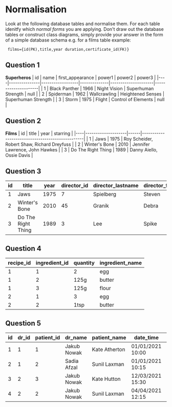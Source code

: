 # Normalisation
Look at the following database tables and normalise them. For each table idenitfy which *normal forms* you are applying. Don't draw out the database tables or construct class diagrams, simply provide your answer in the form of a simple database schema e.g. for a films table example:
```
 films={id(PK),title,year duration,certificate_id(FK)}
```

## Question 1
**Superheros**
| id | name          | first_appearance | power1       | power2              | power3              |
|----|---------------|------------------|--------------|---------------------|---------------------|
| 1  | Black Panther | 1966             | Night Vision | Superhuman Strength | null                |
| 2  | Spiderman     | 1962             | Wallcrawling | Heightened Senses   | Superhuman Strength |
| 3  | Storm         | 1975             | Flight       | Control of Elements | null                |

## Question 2
**Films**
| id | title              | year | starring                                        |
|----|--------------------|------|-------------------------------------------------|
| 1  | Jaws               | 1975 | Roy Scheider, Robert Shaw, Richard Dreyfuss     |
| 2  | Winter's Bone      | 2010 | Jennifer Lawrence, John Hawkes |
| 3  | Do The Right Thing | 1989 | Danny Aiello, Ossie Davis             |

## Question 3
| id | title              | year | director_id | director_lastname | director_firstname |
|----|--------------------|------|-------------|-------------------|--------------------|
| 1  | Jaws               | 1975 | 7           | Spielberg         | Steven             |
| 2  | Winter's Bone      | 2010 | 45          | Granik            | Debra              |
| 3  | Do The Right Thing | 1989 | 3           | Lee               | Spike              |


## Question 4
| recipe_id | ingredient_id | quantity | ingredient_name |
|-----------|---------------|----------|-----------------|
| 1         | 1             | 2        | egg             |
| 1         | 2             | 125g     | butter          |
| 1         | 3             | 125g     | flour           |
| 2         | 1             | 3        | egg             |
| 2         | 2             | 1tsp     | butter          |

## Question 5
| id | dr_id | patient_id | dr_name     | patient_name  | date_time        | room |
|----|-------|------------|-------------|---------------|------------------|------|
| 1  | 1     | 1          | Jakub Nowak | Kate Atherton | 01/01/2021 10:00 | s13  |
| 2  | 1     | 2          | Sadia Afzal | Sunil Laxman  | 01/01/2021 10:15 | s5   |
| 3  | 2     | 3          | Jakub Nowak | Kate Hutton   | 12/03/2021 15:30 | s13  |
| 4  | 2     | 2          | Jakub Nowak | Sunil Laxman  | 04/04/2021 12:15 | s7   |
